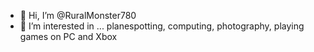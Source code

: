 - 👋 Hi, I’m @RuralMonster780
- 👀 I’m interested in ... planespotting, computing, photography, playing games on PC and Xbox
<!---
RuralMonster780/RuralMonster780 is a ✨ special ✨ repository because its `README.md` (this file) appears on your GitHub profile.
You can click the Preview link to take a look at your changes.
--->
